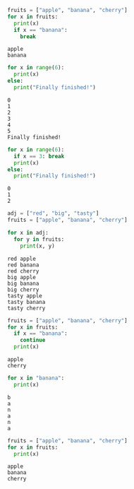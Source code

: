 ```python
fruits = ["apple", "banana", "cherry"]
for x in fruits:
  print(x)
  if x == "banana":
    break
```

    apple
    banana
    


```python
for x in range(6):
  print(x)
else:
  print("Finally finished!")
```

    0
    1
    2
    3
    4
    5
    Finally finished!
    


```python
for x in range(6):
  if x == 3: break
  print(x)
else:
  print("Finally finished!")
```

    0
    1
    2
    


```python
adj = ["red", "big", "tasty"]
fruits = ["apple", "banana", "cherry"]

for x in adj:
  for y in fruits:
    print(x, y)

```

    red apple
    red banana
    red cherry
    big apple
    big banana
    big cherry
    tasty apple
    tasty banana
    tasty cherry
    


```python
fruits = ["apple", "banana", "cherry"]
for x in fruits:
  if x == "banana":
    continue
  print(x)
```

    apple
    cherry
    


```python
for x in "banana":
  print(x)
```

    b
    a
    n
    a
    n
    a
    


```python
fruits = ["apple", "banana", "cherry"]
for x in fruits:
  print(x)
```

    apple
    banana
    cherry
    


```python

```
